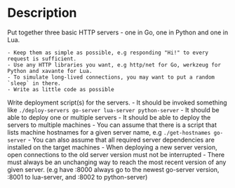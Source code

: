 # Description

Put together three basic HTTP servers - one in Go, one in Python and one in Lua.

    - Keep them as simple as possible, e.g responding "Hi!" to every request is sufficient.
    - Use any HTTP libraries you want, e.g http/net for Go, werkzeug for Python and xavante for Lua.
    - To simulate long-lived connections, you may want to put a random `sleep` in there.
    - Write as little code as possible

Write deployment script(s) for the servers.
    - It should be invoked something like `./deploy-servers go-server lua-server python-server`
    - It should be able to deploy one or multiple servers
    - It should be able to deploy the servers to multiple machines
    - You can assume that there is a script that lists machine hostnames for a given server name, e.g `./get-hostnames go-server`
    - You can also assume that all required server dependencies are installed on the target machines
    - When deploying a new server version, open connections to the old server version must not be interrupted
    - There must always be an unchanging way to reach the most recent version of any given server.
        (e.g have :8000 always go to the newest go-server version, :8001 to lua-server, and :8002 to python-server)